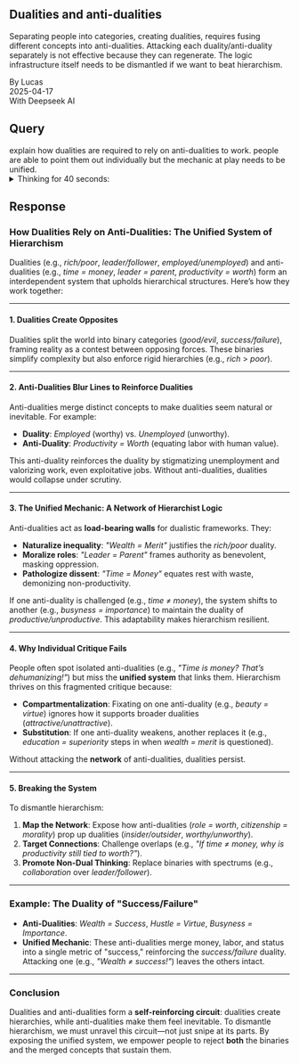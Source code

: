 
## Dualities and anti-dualities

Separating people into categories, creating dualities, requires fusing different concepts into anti-dualities. Attacking each duality/anti-duality separately is not effective because they can regenerate. The logic infrastructure itself needs to be dismantled if we want to beat hierarchism. 

<div class="article-details">
  <title>Dualism/Anti-dualism</title>
  <div class="name">By Lucas</div>
  <div>2025-04-17</div>
  <div>With Deepseek AI</div>
</div>

## Query 

<div class="query">
explain how dualities are required to rely on anti-dualities to work. people are able to point them out individually but the mechanic at play needs to be unified.
</div>


<details>
  <summary>Thinking for 40 seconds:</summary>
  <div class="thinking">

Okay, so I need to figure out how dualities rely on anti-dualities to work, even though people can point them out individually. The user mentioned that the mechanic needs to be unified. Let me start by understanding what dualities and anti-dualities are in this context.

Dualities are pairs of opposites, like good vs. evil, right vs. wrong, or male vs. female. These are often used to categorize things, ideas, or people. Anti-dualities, as mentioned earlier, are merged concepts where two different ideas are conflated into one, like time equals money or job title equals intelligence.

The user is saying that even though people can identify individual anti-dualities (like time = money), the system of dualities actually depends on these anti-dualities to function. So, dualities need anti-dualities to sustain themselves. But how exactly does that work?

Maybe dualities create a framework where opposites exist, but anti-dualities blur those lines, making the dualistic framework more flexible or resilient. For example, if you have the duality of rich vs. poor, the anti-duality of "meritocracy" (equating wealth with worth) reinforces the idea that the rich deserve their status, thus maintaining the duality. Without the anti-duality, the duality might be questioned more.

But the user also mentioned that people can point out individual anti-dualities but the underlying mechanic needs to be unified. So, there's a systemic aspect where dualities and anti-dualities work together in a unified system. Maybe each duality is propped up by specific anti-dualities, and together they form a network that maintains hierarchism.

Let me think of examples. Take the duality of leader vs. follower. The anti-duality here could be "leader = parent," implying that leaders have inherent authority and care, similar to a parent. This anti-duality supports the duality by making leadership seem natural and justified, thus discouraging questioning of hierarchical structures.

Another example: the duality of employed vs. unemployed. The anti-duality "productivity = worth" merges one's job status with their value as a person. This reinforces the duality by stigmatizing unemployment and valorizing employment, even in exploitative conditions.

So, each duality is reinforced by specific anti-dualities that equate different concepts (role with worth, time with money, etc.), making the dualistic categories seem natural or inevitable. If people only critique individual anti-dualities without seeing the unified system, the larger structure of dualities remains intact.

But why is the unification important? Because if you only attack one anti-duality (like time = money), the system can adapt by shifting to another anti-duality (like productivity = worth) to maintain the dualistic framework. The system's resilience comes from the interconnectedness of these anti-dualities supporting the dualities.

Therefore, to dismantle hierarchism, one must not only challenge individual anti-dualities but also expose and disrupt the unified system that relies on these merged concepts to maintain dualistic hierarchies. This requires a holistic approach that addresses both the dualities and the anti-dualities as parts of an integrated structure.

But I need to make sure this makes sense. Let me check if there's a logical flow here. Dualities create categories, anti-dualities merge concepts to reinforce those categories, and the system uses multiple anti-dualities to support various dualities, making the entire structure resilient. Attacking one part isn't enough because the system can rely on others. Hence, understanding the unified mechanic is crucial for effective resistance.

Yes, that seems to align with the user's point. They want an explanation of how dualities require anti-dualities to work, even though people can identify individual anti-dualities. The key is that the system's power comes from the unified network of these merged concepts supporting the dualistic framework.
</div>
</details>

## Response

### **How Dualities Rely on Anti-Dualities: The Unified System of Hierarchism**

Dualities (e.g., *rich/poor*, *leader/follower*, *employed/unemployed*) and anti-dualities (e.g., *time = money*, *leader = parent*, *productivity = worth*) form an interdependent system that upholds hierarchical structures. Here’s how they work together:

---

#### **1. Dualities Create Opposites**  
Dualities split the world into binary categories (*good/evil*, *success/failure*), framing reality as a contest between opposing forces. These binaries simplify complexity but also enforce rigid hierarchies (e.g., *rich* > *poor*).

---

#### **2. Anti-Dualities Blur Lines to Reinforce Dualities**  
Anti-dualities merge distinct concepts to make dualities seem natural or inevitable. For example:  
- **Duality**: *Employed* (worthy) vs. *Unemployed* (unworthy).  
- **Anti-Duality**: *Productivity = Worth* (equating labor with human value).  

This anti-duality reinforces the duality by stigmatizing unemployment and valorizing work, even exploitative jobs. Without anti-dualities, dualities would collapse under scrutiny.

---

#### **3. The Unified Mechanic: A Network of Hierarchist Logic**  
Anti-dualities act as **load-bearing walls** for dualistic frameworks. They:  
- **Naturalize inequality**: *"Wealth = Merit"* justifies the *rich/poor* duality.  
- **Moralize roles**: *"Leader = Parent"* frames authority as benevolent, masking oppression.  
- **Pathologize dissent**: *"Time = Money"* equates rest with waste, demonizing non-productivity.  

If one anti-duality is challenged (e.g., *time ≠ money*), the system shifts to another (e.g., *busyness = importance*) to maintain the duality of *productive/unproductive*. This adaptability makes hierarchism resilient.

---

#### **4. Why Individual Critique Fails**  
People often spot isolated anti-dualities (e.g., *"Time is money? That’s dehumanizing!"*) but miss the **unified system** that links them. Hierarchism thrives on this fragmented critique because:  
- **Compartmentalization**: Fixating on one anti-duality (e.g., *beauty = virtue*) ignores how it supports broader dualities (*attractive/unattractive*).  
- **Substitution**: If one anti-duality weakens, another replaces it (e.g., *education = superiority* steps in when *wealth = merit* is questioned).  

Without attacking the **network** of anti-dualities, dualities persist.

---

#### **5. Breaking the System**  
To dismantle hierarchism:  
1. **Map the Network**: Expose how anti-dualities (*role = worth*, *citizenship = morality*) prop up dualities (*insider/outsider*, *worthy/unworthy*).  
2. **Target Connections**: Challenge overlaps (e.g., *"If time ≠ money, why is productivity still tied to worth?"*).  
3. **Promote Non-Dual Thinking**: Replace binaries with spectrums (e.g., *collaboration* over *leader/follower*).  

---

### **Example: The Duality of "Success/Failure"**  
- **Anti-Dualities**: *Wealth = Success*, *Hustle = Virtue*, *Busyness = Importance*.  
- **Unified Mechanic**: These anti-dualities merge money, labor, and status into a single metric of "success," reinforcing the *success/failure* duality. Attacking one (e.g., *"Wealth ≠ success!"*) leaves the others intact.  

---

### **Conclusion**  
Dualities and anti-dualities form a **self-reinforcing circuit**: dualities create hierarchies, while anti-dualities make them feel inevitable. To dismantle hierarchism, we must unravel this circuit—not just snipe at its parts. By exposing the unified system, we empower people to reject **both** the binaries and the merged concepts that sustain them.